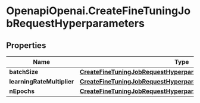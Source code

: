 # OpenapiOpenai.CreateFineTuningJobRequestHyperparameters

## Properties

Name | Type | Description | Notes
------------ | ------------- | ------------- | -------------
**batchSize** | [**CreateFineTuningJobRequestHyperparametersBatchSize**](CreateFineTuningJobRequestHyperparametersBatchSize.md) |  | [optional] 
**learningRateMultiplier** | [**CreateFineTuningJobRequestHyperparametersLearningRateMultiplier**](CreateFineTuningJobRequestHyperparametersLearningRateMultiplier.md) |  | [optional] 
**nEpochs** | [**CreateFineTuningJobRequestHyperparametersNEpochs**](CreateFineTuningJobRequestHyperparametersNEpochs.md) |  | [optional] 


